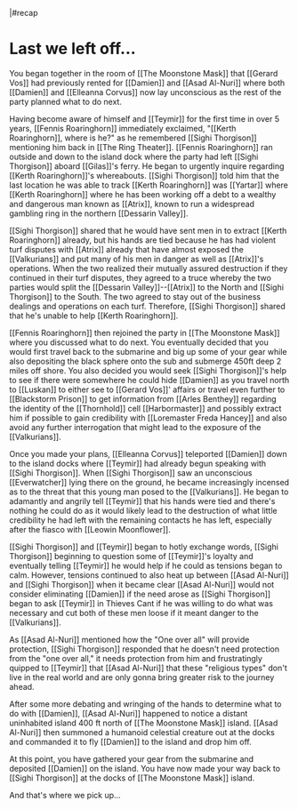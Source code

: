|#recap 
# Last we left off...

You began together in the room of [[The Moonstone Mask]] that [[Gerard Vos]] had previously rented for [[Damien]] and [[Asad Al-Nuri]] where both [[Damien]] and [[Elleanna Corvus]] now lay unconscious as the rest of the party planned what to do next. 

Having become aware of himself and [[Teymir]] for the first time in over 5 years, [[Fennis Roaringhorn]] immediately exclaimed, "[[Kerth Roaringhorn]], where is he?" as he remembered [[Sighi Thorgison]] mentioning him back in [[The Ring Theater]]. [[Fennis Roaringhorn]] ran outside and down to the island dock where the party had left [[Sighi Thorgison]] aboard [[Gilas]]'s ferry. He began to urgently inquire regarding [[Kerth Roaringhorn]]'s whereabouts. [[Sighi Thorgison]] told him that the last location he was able to track [[Kerth Roaringhorn]] was [[Yartar]] where [[Kerth Roaringhorn]] where he has been working off a debt to a wealthy and dangerous man known as [[Atrix]], known to run a widespread gambling ring in the northern [[Dessarin Valley]].

[[Sighi Thorgison]] shared that he would have sent men in to extract [[Kerth Roaringhorn]] already, but his hands are tied because he has had violent turf disputes with [[Atrix]] already that have almost exposed the [[Valkurians]] and put many of his men in danger as well as [[Atrix]]'s operations. When the two realized their mutually assured destruction if they continued in their turf disputes, they agreed to a truce whereby the two parties would split the [[Dessarin Valley]]--[[Atrix]] to the North and [[Sighi Thorgison]] to the South. The two agreed to stay out of the business dealings and operations on each turf. Therefore, [[Sighi Thorgison]] shared that he's unable to help [[Kerth Roaringhorn]].

[[Fennis Roaringhorn]] then rejoined the party in [[The Moonstone Mask]] where you discussed what to do next. You eventually decided that you would first travel back to the submarine and big up some of your gear while also depositing the black sphere onto the sub and submerge 450ft deep 2 miles off shore. You also decided you would seek [[Sighi Thorgison]]'s help to see if there were somewhere he could hide [[Damien]] as you travel north to [[Luskan]] to either see to [[Gerard Vos]]' affairs or travel even further to [[Blackstorm Prison]] to get information from [[Arles Benthey]] regarding the identity of the [[Thornhold]] cell [[Harbormaster]] and possibly extract him if possible to gain credibility with [[Loremaster Freda Hancey]] and also avoid any further interrogation that might lead to the exposure of the [[Valkurians]].

Once you made your plans, [[Elleanna Corvus]] teleported [[Damien]] down to the island docks where [[Teymir]] had already begun speaking with [[Sighi Thorgison]]. When [[Sighi Thorgison]] saw an unconscious [[Everwatcher]] lying there on the ground, he became increasingly incensed as to the threat that this young man posed to the [[Valkurians]]. He began to adamantly and angrily tell [[Teymir]] that his hands were tied and there's nothing he could do as it would likely lead to the destruction of what little credibility he had left with the remaining contacts he has left, especially after the fiasco with [[Leowin Moonflower]]. 

[[Sighi Thorgison]] and [[Teymir]] began to hotly exchange words, [[Sighi Thorgison]] beginning to question some of [[Teymir]]'s loyalty and eventually telling [[Teymir]] he would help if he could as tensions began to calm. However, tensions continued to also heat up between [[Asad Al-Nuri]] and [[Sighi Thorgison]] when it became clear [[Asad Al-Nuri]] would not consider eliminating [[Damien]] if the need arose as [[Sighi Thorgison]] began to ask [[Teymir]] in Thieves Cant if he was willing to do what was necessary and cut both of these men loose if it meant danger to the [[Valkurians]].

As [[Asad Al-Nuri]] mentioned how the "One over all" will provide protection, [[Sighi Thorgison]] responded that he doesn't need protection from the "one over all," it needs protection from him and frustratingly quipped to [[Teymir]] that [[Asad Al-Nuri]] that these "religious types" don't live in the real world and are only gonna bring greater risk to the journey ahead.

After some more debating and wringing of the hands to determine what to do with [[Damien]], [[Asad Al-Nuri]] happened to notice a distant uninhabited island 400 ft north of [[The Moonstone Mask]] island. [[Asad Al-Nuri]] then summoned a humanoid celestial creature out at the docks and commanded it to fly [[Damien]] to the island and drop him off. 

At this point, you have gathered your gear from the submarine and deposited [[Damien]] on the island. You have now made your way back to [[Sighi Thorgison]] at the docks of [[The Moonstone Mask]] island.

And that's where we pick up...
